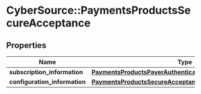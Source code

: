 # CyberSource::PaymentsProductsSecureAcceptance

## Properties
Name | Type | Description | Notes
------------ | ------------- | ------------- | -------------
**subscription_information** | [**PaymentsProductsPayerAuthenticationSubscriptionInformation**](PaymentsProductsPayerAuthenticationSubscriptionInformation.md) |  | [optional] 
**configuration_information** | [**PaymentsProductsSecureAcceptanceConfigurationInformation**](PaymentsProductsSecureAcceptanceConfigurationInformation.md) |  | [optional] 


